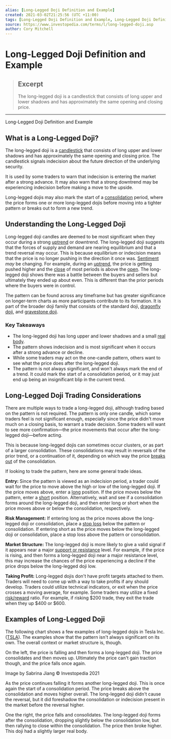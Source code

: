 ```yaml
---
alias: [Long-Legged Doji Definition and Example]
created: 2021-03-02T21:25:56 (UTC +11:00)
tags: [Long-Legged Doji Definition and Example, Long-Legged Doji Definition and Example]
source: https://www.investopedia.com/terms/l/long-legged-doji.asp
author: Cory Mitchell
---
```


# Long-Legged Doji Definition and Example

> ## Excerpt
> The long-legged doji is a candlestick that consists of long upper and lower shadows and has approximately the same opening and closing price.

---

Long-Legged Doji Definition and Example
## What is a Long-Legged Doji?

The long-legged doji is a [candlestick](https://www.investopedia.com/terms/c/candlestick.asp) that consists of long upper and lower shadows and has approximately the same opening and closing price. The candlestick signals indecision about the future direction of the underlying security.

It is used by some traders to warn that indecision is entering the market after a strong advance. It may also warn that a strong downtrend may be experiencing indecision before making a move to the upside.

Long-legged dojis may also mark the start of a [consolidation](https://www.investopedia.com/terms/c/consolidation.asp) period, where the price forms one or more long-legged dojis before moving into a tighter pattern or breaks out to form a new trend.

## Understanding the Long-Legged Doji

Long-legged doji candles are deemed to be most significant when they occur during a strong [uptrend](https://www.investopedia.com/terms/u/uptrend.asp) or downtrend. The long-legged doji suggests that the forces of supply and demand are nearing equilibrium and that a trend reversal may occur. This is because equilibrium or indecision means that the price is no longer pushing in the direction it once was. [Sentiment](https://www.investopedia.com/terms/m/marketsentiment.asp) _may_ be changing. For example, during an [uptrend](https://www.investopedia.com/terms/u/uptrend.asp), the price is getting pushed higher and the [close](https://www.investopedia.com/terms/c/closingprice.asp) of most periods is above the [open](https://www.investopedia.com/terms/o/openingprice.asp). The long-legged doji shows there was a battle between the buyers and sellers but ultimately they ended up about even. This is different than the prior periods where the buyers were in control.

The pattern can be found across any timeframe but has greater significance on longer-term charts as more participants contribute to its formation. It is part of the broader doji family that consists of the standard doji, [dragonfly doji](https://www.investopedia.com/terms/d/dragonfly-doji.asp), and [gravestone doji](https://www.investopedia.com/terms/g/gravestone-doji.asp).

### Key Takeaways

-   The long-legged doji has long upper and lower shadows and a small [real body](https://www.investopedia.com/terms/r/realbody.asp).
-   The pattern shows indecision and is most significant when it occurs after a strong advance or decline.
-   While some traders may act on the one-candle pattern, others want to see what the price does after the long-legged doji.
-   The pattern is not always significant, and won't always mark the end of a trend. It could mark the start of a consolidation period, or it may just end up being an insignificant blip in the current trend.

## Long-Legged Doji Trading Considerations

There are multiple ways to trade a long-legged doji, although trading based on the pattern is not required. The pattern is only one candle, which some traders feel is not significant enough, especially since the price didn't move much on a closing basis, to warrant a trade decision. Some traders will want to see more confirmation—the price movements that occur after the long-legged doji—before acting.

This is because long-legged dojis can sometimes occur clusters, or as part of a larger consolidation. These consolidations may result in reversals of the prior trend, or a continuation of it, depending on which way the price [breaks out](https://www.investopedia.com/terms/b/breakout.asp) of the consolidation.

If looking to trade the pattern, here are some general trade ideas.

**Entry:** Since the pattern is viewed as an indecision period, a trader could wait for the price to move above the high or low of the long-legged doji. If the price moves above, enter a [long](https://www.investopedia.com/terms/l/long.asp) position. If the price moves below the pattern, enter a [short](https://www.investopedia.com/terms/s/short.asp) position. Alternatively, wait and see if a consolidation forms around the long-legged doji, and then enter long or short when the price moves above or below the consolidation, respectively.

**Risk Management:** If entering long as the price moves above the long-legged doji or consolidation, place a [stop loss](https://www.investopedia.com/terms/s/stop-lossorder.asp) below the pattern or consolidation. If entering short as the price moves below the long-legged doji or consolidation, place a stop loss above the pattern or consolidation.

**Market Structure:** The long-legged doji is more likely to give a valid signal if it appears near a major [support or resistance](https://www.investopedia.com/trading/support-and-resistance-basics/) level. For example, if the price is rising, and then forms a long-legged doji near a major resistance level, this may increase the chances of the price experiencing a decline if the price drops below the long-legged doji low.

**Taking Profit:** Long-legged dojis don't have profit targets attached to them. Traders will need to come up with a way to take profits if any should develop. Traders could utilize technical indicators, or exit when the price crosses a moving average, for example. Some traders may utilize a fixed [risk/reward](https://www.investopedia.com/terms/r/riskrewardratio.asp) ratio. For example, if risking $200 trade, they exit the trade when they up $400 or $600.

## Examples of Long-Legged Doji

The following chart shows a few examples of long-legged dojis in Tesla Inc. ([TSLA](https://www.investopedia.com/markets/quote?tvwidgetsymbol=tsla)). The examples show that the pattern isn't always significant on its own. The overall context or market structure is, though.

On the left, the price is falling and then forms a long-legged doji. The price consolidates and then moves up. Ultimately the price can't gain traction though, and the price falls once again.

Image by Sabrina Jiang © Investopedia 2021

As the price continues falling it forms another long-legged doji. This is once again the start of a consolidation period. The price breaks above the consolidation and moves higher overall. The long-legged doji didn't cause the reversal, but it did foreshadow the consolidation or indecision present in the market before the reversal higher.

One the right, the price falls and consolidates. The long-legged doji forms after the consolidation, dropping slightly below the consolidation low, but then rallying to close within the consolidation. The price then broke higher. This doji had a slightly larger real body.
